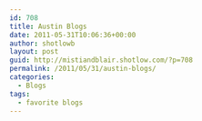 ```yaml
---
id: 708
title: Austin Blogs
date: 2011-05-31T10:06:36+00:00
author: shotlowb
layout: post
guid: http://mistiandblair.shotlow.com/?p=708
permalink: /2011/05/31/austin-blogs/
categories:
  - Blogs
tags:
  - favorite blogs
---
```

